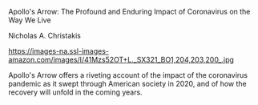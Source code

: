 Apollo's Arrow: The Profound and Enduring Impact of Coronavirus on the Way We Live

Nicholas A. Christakis

https://images-na.ssl-images-amazon.com/images/I/41Mzs52OT+L._SX321_BO1,204,203,200_.jpg

Apollo's Arrow offers a riveting account of the impact of the coronavirus pandemic as it swept through American society in 2020, and of how the recovery will unfold in the coming years.